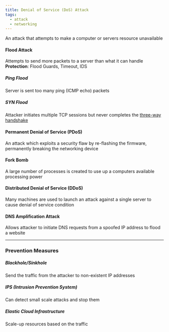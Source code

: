 ```yaml
---
title: Denial of Service (DoS) Attack
tags:
  - attack
  - networking
---
```


An attack that attempts to make a computer or servers resource unavailable

#### Flood Attack
Attempts to send more packets to a server than what it can handle  
**Protection**: Flood Guards, Timeout, IDS

##### Ping Flood
Server is sent too many ping (ICMP echo) packets

##### SYN Flood
Attacker initiates multiple TCP sessions but never completes the [three-way handshake](../../computer-networks/layer-wise-concepts/transport-layer-concepts/tcp-three-way-handshake.md)

#### Permanent Denial of Service (PDoS)
An attack which exploits a security flaw by re-flashing the firmware, permanently breaking the networking device

#### Fork Bomb
A large number of processes is created to use up a computers available processing power

#### Distributed Denial of Service (DDoS)
Many machines are used to launch an attack against a single server to cause denial of service condition

#### DNS Amplification Attack
Allows attacker to initiate DNS requests from a spoofed IP address to flood a website

---

### Prevention Measures

##### Blackhole/Sinkhole
Send the traffic from the attacker to non-existent IP addresses

##### IPS (Intrusion Prevention System)
Can detect small scale attacks and stop them

##### Elastic Cloud Infrastructure
Scale-up resources based on the traffic
